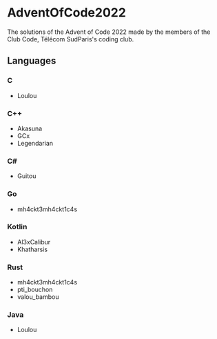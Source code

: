 # AdventOfCode2022
The solutions of the Advent of Code 2022 made by the members of the Club Code, Télécom SudParis's coding club.

## Languages

### C
* Loulou

### C++
* Akasuna
* GCx
* Legendarian

### C#
* Guitou

### Go
* mh4ckt3mh4ckt1c4s

### Kotlin
* Al3xCalibur
* Khatharsis

### Rust
* mh4ckt3mh4ckt1c4s
* pti_bouchon
* valou_bambou

### Java
* Loulou
